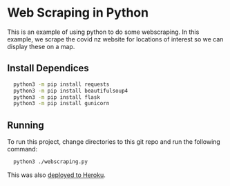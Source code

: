 
# Web Scraping in Python

This is an example of using python to do some webscraping. In this example, we scrape the covid nz website for locations of interest so we can display these on a map.


## Install Dependices
```bash
  python3 -m pip install requests
  python3 -m pip install beautifulsoup4
  python3 -m pip install flask
  python3 -m pip install gunicorn
```

## Running

To run this project, change directories to this git repo and run the following command:

```bash
  python3 ./webscraping.py
```

This was also [deployed to Heroku](https://stackabuse.com/deploying-a-flask-application-to-heroku/).
